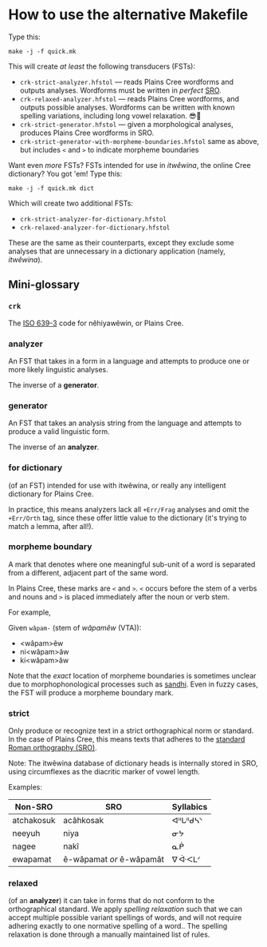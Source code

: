How to use the alternative Makefile
===================================

Type this:

    make -j -f quick.mk

This will create _at least_ the following transducers (FSTs):

 - `crk-strict-analyzer.hfstol` — reads Plains Cree wordforms and
   outputs analyses. Wordforms must be written in _perfect_ [SRO].
 - `crk-relaxed-analyzer.hfstol` — reads Plains Cree wordforms, and
   outputs possible analyses. Wordforms can be written with known
   spelling variations, including long vowel relaxation. 😎🍹
 - `crk-strict-generator.hfstol` — given a morphological analyses,
   produces Plains Cree wordforms in SRO.
 - `crk-strict-generator-with-morpheme-boundaries.hfstol` same as
   above, but includes `<` and `>` to indicate morpheme boundaries

Want even _more_ FSTs? FSTs intended for use in _itwêwina_, the online
Cree dictionary? You got 'em! Type this:

    make -j -f quick.mk dict

Which will create two additional FSTs:

 - `crk-strict-analyzer-for-dictionary.hfstol`
 - `crk-relaxed-analyzer-for-dictionary.hfstol`

These are the same as their counterparts, except they exclude some
analyses that are unnecessary in a dictionary application (namely,
_itwêwina_).


Mini-glossary
-------------

### `crk`

The [ISO 639-3][] code for nêhiyawêwin, or Plains Cree.

[ISO 639-3]: https://en.wikipedia.org/wiki/ISO_639-3

### analyzer

An FST that takes in a form in a language and attempts to produce one or
more likely linguistic analyses.

The inverse of a **generator**.

### generator

An FST that takes an analysis string from the language and attempts to
produce a valid linguistic form.

The inverse of an **analyzer**.

### for dictionary

(of an FST) intended for use with itwêwina, or really any intelligent
dictionary for Plains Cree.

In practice, this means analyzers lack all `+Err/Frag` analyses and omit
the `+Err/Orth` tag, since these offer little value to the dictionary
(it's trying to match a lemma, after all!).

### morpheme boundary

A mark that denotes where one meaningful sub-unit of a word is separated
from a different, adjacent part of the same word.

In Plains Cree, these marks are `<` and `>`. `<` occurs before the stem
of a verbs and nouns and `>` is placed immediately after the noun or
verb stem.

For example,

Given `wâpam-` (stem of _wâpamêw_ (VTA)):

 - <wâpam>êw
 - ni<wâpam>âw
 - ki<wâpam>âw


Note that the _exact_ location of morpheme boundaries is sometimes unclear
due to morphophonological processes such as [sandhi]. Even in fuzzy
cases, the FST will produce a morpheme boundary mark.

[sandhi]: https://en.wikipedia.org/wiki/Sandhi

### strict

Only produce or recognize text in a strict orthographical norm or
standard. In the case of Plains Cree, this means texts that adheres to
the [standard Roman orthography (SRO)][SRO].

Note: The itwêwina database of dictionary heads is internally stored in
SRO, using circumflexes as the diacritic marker of vowel length.

Examples:

| Non-SRO    | SRO                      | Syllabics   |
|------------|--------------------------|-------------|
| atchakosuk | acâhkosak                | ᐊᐦᒐᐦᑯᓴᐠ     |
| neeyuh     | niya                     | ᓂᔭ          |
| nagee      | nakî                     | ᓇᑮ          |
| ewapamat   | ê-wâpamat _or_ ê-wâpamât | ᐁ ᐚᐸᒪᐟ      |

[SRO]: https://creeliteracy.org/wp-content/uploads/2016/01/htsiic-covers-nocontacts.pdf

### relaxed

(of an **analyzer**) it can take in forms that do not conform to the
orthographical standard. We apply _spelling relaxation_ such that we can
accept multiple possible variant spellings of words, and will not
require adhering exactly to one normative spelling of a word.. The
spelling relaxation is done through a manually maintained list of rules.
